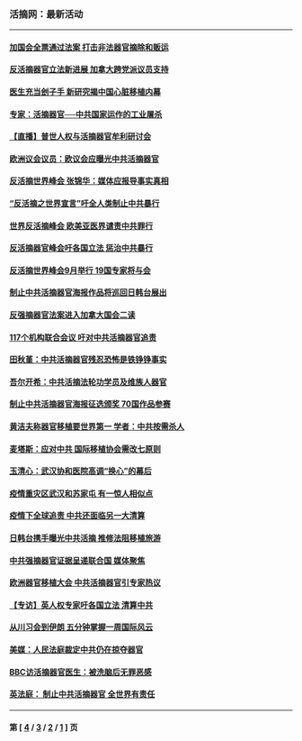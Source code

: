 ### 活摘网：最新活动
---
#### [加国会全票通过法案 打击非法器官摘除和贩运](../../pages/nf5883/n13884924.md?03100430) 
#### [反活摘器官立法新进展 加拿大跨党派议员支持](../../pages/nf5883/n13876061.md?03100430) 
#### [医生充当刽子手 新研究揭中国心脏移植内幕](../../pages/nf5883/n13772291.md?03100430) 
#### [专家：活摘器官──中共国家运作的工业屠杀](../../pages/nf5883/n13761178.md?03100430) 
#### [【直播】普世人权与活摘器官牟利研讨会](../../pages/nf5883/n13425146.md?03100430) 
#### [欧洲议会议员：欧议会应曝光中共活摘器官](../../pages/nf5883/n13336571.md?03100430) 
#### [反活摘世界峰会 张锦华：媒体应报导事实真相](../../pages/nf5883/n13278502.md?03100430) 
#### [“反活摘之世界宣言”吁全人类制止中共暴行](../../pages/nf5883/n13259730.md?03100430) 
#### [世界反活摘峰会 欧美亚医界谴责中共罪行](../../pages/nf5883/n13253550.md?03100430) 
#### [反活摘器官峰会吁各国立法 惩治中共暴行](../../pages/nf5883/n13245052.md?03100430) 
#### [反活摘世界峰会9月举行 19国专家将与会](../../pages/nf5883/n13201492.md?03100430) 
#### [制止中共活摘器官海报作品将巡回日韩台展出](../../pages/nf5883/n13177791.md?03100430) 
#### [反强摘器官法案进入加拿大国会二读](../../pages/nf5883/n13033450.md?03100430) 
#### [117个机构联合会议 吁对中共活摘器官追责](../../pages/nf5883/n12775087.md?03100430) 
#### [田秋堇：中共活摘器官残忍恐怖是铁铮铮事实](../../pages/nf5883/n12702148.md?03100430) 
#### [吾尔开希：中共活摘法轮功学员及维族人器官](../../pages/nf5883/n12693197.md?03100430) 
#### [制止中共活摘器官海报征选颁奖 70国作品参赛](../../pages/nf5883/n12692050.md?03100430) 
#### [黄洁夫称器官移植要世界第一 学者：中共按需杀人](../../pages/nf5883/n12572329.md?03100430) 
#### [麦塔斯：应对中共 国际移植协会需改七原则](../../pages/nf5883/n12514711.md?03100430) 
#### [玉清心：武汉协和医院高调“换心”的幕后](../../pages/nf5883/n12298730.md?03100430) 
#### [疫情重灾区武汉和苏家屯 有一惊人相似点](../../pages/nf5883/n12150824.md?03100430) 
#### [疫情下全球追责 中共还面临另一大清算](../../pages/nf5883/n12070397.md?03100430) 
#### [日韩台携手曝光中共活摘 推修法阻移植旅游](../../pages/nf5883/n11712046.md?03100430) 
#### [中共强摘器官证据呈递联合国 媒体聚焦](../../pages/nf5883/n11546426.md?03100430) 
#### [欧洲器官移植大会 中共活摘器官引专家热议](../../pages/nf5883/n11539095.md?03100430) 
#### [【专访】英人权专家吁各国立法 清算中共](../../pages/nf5883/n11367315.md?03100430) 
#### [从川习会到伊朗 五分钟掌握一周国际风云](../../pages/nf5883/n11338520.md?03100430) 
#### [美媒：人民法庭裁定中共仍在掠夺器官](../../pages/nf5883/n11334897.md?03100430) 
#### [BBC访活摘器官医生：被洗脑后无罪恶感](../../pages/nf5883/n11335935.md?03100430) 
#### [英法庭： 制止中共活摘器官 全世界有责任](../../pages/nf5883/n11330691.md?03100430) 

---
#### 第 [ [4](./4.md?03100430) / [3](./3.md?03100430) / [2](./2.md?03100430) / [1](./1.md?03100430) ] 页
